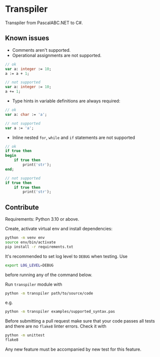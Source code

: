 # Transpiler

Transpiler from PascalABC.NET to C#.

## Known issues

* Comments aren't supported.
* Operational assignments are not supported.

```pascal
// ok
var a: integer := 10;
a := a + 1;

// not supported
var a: integer := 10;
a += 1;
```

* Type hints in variable definitions are always required:

```pascal
// ok
var a: char := 'a';

// not supported
var a := 'a';
```

* Inline nested `for`, `while` and `if` statements are not supported

```pascal
// ok
if true then
begin 
    if true then
        print('str');
end;

// not supported
if true then
    if true then
        print('str');
```

## Contribute

Requirements: Python 3.10 or above.

Create, activate virtual env and install dependencies:

```bash
python -m venv env
source env/bin/activate
pip install -r requirements.txt
```

It's recommended to set log level to `DEBUG` when testing. Use

```bash
export LOG_LEVEL=DEBUG
```

before running any of the command below.

Run `transpiler` module with

```bash
python -m transpiler path/to/source/code
```

e.g.

```bash
python -m transpiler examples/supported_syntax.pas
```

Before submitting a pull request make sure that your code passes
all tests and there are no `flake8` linter errors. Check it with

```bash
python -m unittest
flake8
```

Any new feature must be accompanied by new test for this feature.
